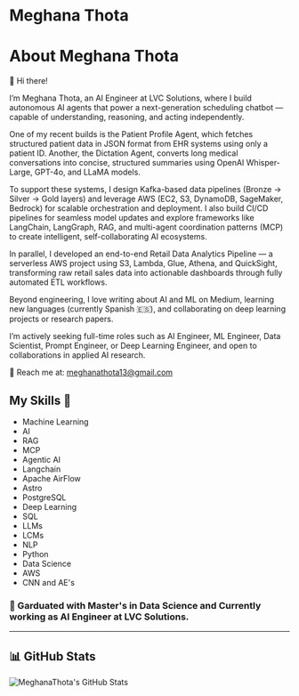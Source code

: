 # Meghana Thota
# About Meghana Thota

👋 Hi there!

I’m Meghana Thota, an AI Engineer at LVC Solutions, where I build autonomous AI agents that power a next-generation scheduling chatbot — capable of understanding, reasoning, and acting independently.

One of my recent builds is the Patient Profile Agent, which fetches structured patient data in JSON format from EHR systems using only a patient ID. Another, the Dictation Agent, converts long medical conversations into concise, structured summaries using OpenAI Whisper-Large, GPT-4o, and LLaMA models.

To support these systems, I design Kafka-based data pipelines (Bronze → Silver → Gold layers) and leverage AWS (EC2, S3, DynamoDB, SageMaker, Bedrock) for scalable orchestration and deployment. I also build CI/CD pipelines for seamless model updates and explore frameworks like LangChain, LangGraph, RAG, and multi-agent coordination patterns (MCP) to create intelligent, self-collaborating AI ecosystems.

In parallel, I developed an end-to-end Retail Data Analytics Pipeline — a serverless AWS project using S3, Lambda, Glue, Athena, and QuickSight, transforming raw retail sales data into actionable dashboards through fully automated ETL workflows.

Beyond engineering, I love writing about AI and ML on Medium, learning new languages (currently Spanish 🇪🇸), and collaborating on deep learning projects or research papers.

I’m actively seeking full-time roles such as AI Engineer, ML Engineer, Data Scientist, Prompt Engineer, or Deep Learning Engineer, and open to collaborations in applied AI research.

📧 Reach me at: meghanathota13@gmail.com

## My Skills 🚀 
- Machine Learning
- AI
- RAG
- MCP
- Agentic AI
- Langchain
- Apache AirFlow
- Astro
- PostgreSQL
- Deep Learning
- SQL
- LLMs
- LCMs
- NLP
- Python
- Data Science
- AWS
- CNN and AE's
  
 
### 📖 Garduated with Master's in Data Science and Currently working as AI Engineer at LVC Solutions.

---


## 📊 GitHub Stats

![MeghanaThota's GitHub Stats](https://github-readme-stats.vercel.app/api?username=Meghana-Thota&show_icons=true)

